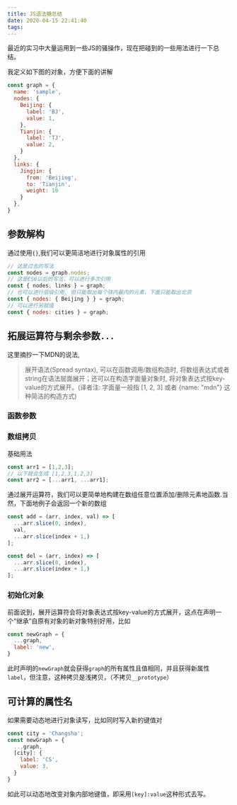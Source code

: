 ```yaml
---
title: JS语法糖总结
date: 2020-04-15 22:41:40
tags:
---
```


最近的实习中大量运用到一些JS的骚操作，现在把碰到的一些用法进行一下总结。

<!--more-->

我定义如下图的对象，方便下面的讲解

```js
const graph = {
  name: 'sample',
  nodes: {
    Beijing: {
      label: 'BJ',
      value: 1,
    },
    Tianjin: {
      label: 'TJ',
      value: 2,
    }
  },
  links: {
    Jingjin: {
      from: 'Beijing',
      to: 'Tianjin',
      weight: 10
    }
  },
}
```

## 参数解构

通过使用`{}`,我们可以更简洁地进行对象属性的引用

```js
// 这是过去的写法
const nodes = graph.nodes;
// 这是ES6以后的写法，可以进行多次引用
const { nodes, links } = graph;
// 也可以进行层级引用, 但只能取出每个块内最内的元素，下面只能取出北京
const { nodes: { Beijing } } = graph;
// 可以进行另赋值
const { nodes: cities } = graph;
```

## 拓展运算符与剩余参数`...`

这里摘抄一下MDN的说法,

>展开语法(Spread syntax), 可以在函数调用/数组构造时, 将数组表达式或者string在语法层面展开；还可以在构造字面量对象时, 将对象表达式按key-value的方式展开。(译者注: 字面量一般指 [1, 2, 3] 或者 {name: "mdn"} 这种简洁的构造方式)

### 函数参数

### 数组拷贝

基础用法

```js
const arr1 = [1,2,3];
// 以下就会生成 [1,2,3,1,2,3]
const arr2 = [...arr1, ...arr1];
```

通过展开运算符，我们可以更简单地构建在数组任意位置添加/删除元素地函数.当然，下面地例子会返回一个新的数组

```js
const add = (arr, index, val) => [
  ...arr.slice(0, index),
  val,
  ...arr.slice(index + 1,)
];

const del = (arr, index) => [
  ...arr.slice(0, index),
  ...arr.slice(index + 1,)
];
```

### 初始化对象

前面说到，展开运算符会将对象表达式按key-value的方式展开，这点在声明一个“继承”自原有对象的新对象特别好用，比如

```js
const newGraph = {
  ...graph,
  label: 'new',
}

```

此时声明的`newGraph`就会获得`graph`的所有属性且值相同，并且获得新属性`label`，但注意，这种拷贝是浅拷贝，（不拷贝`__prototype`）

## 可计算的属性名

如果需要动态地进行对象读写，比如同时写入新的键值对

```js
const city = 'Changsha';
const newGraph = {
  ...graph,
  [city]: {
    label: 'CS',
    value: 3,
  }
}
```

如此可以动态地改变对象内部地键值，即采用`[key]:value`这种形式去写。
